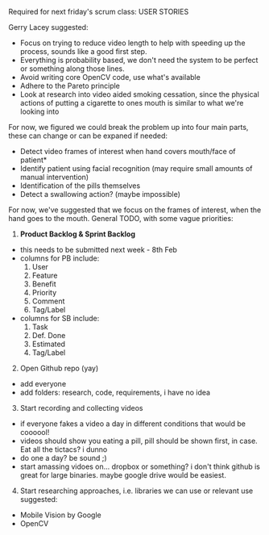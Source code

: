 Required for next friday's scrum class: USER STORIES

Gerry Lacey suggested:
* Focus on trying to reduce video length to help with speeding up the process, sounds like a good first step.
* Everything is probability based, we don't need the system to be perfect or something along those lines.
* Avoid writing core OpenCV code, use what's available
* Adhere to the Pareto principle
* Look at research into video aided smoking cessation, since the physical actions of putting a cigarette to ones mouth is similar to what we're looking into

For now, we figured we could break the problem up into four main parts, these can change or can be expaned if needed:

* Detect video frames of interest when hand covers mouth/face of patient*
* Identify patient using facial recognition (may require small amounts of manual intervention)
* Identification of the pills themselves
* Detect a swallowing action? (maybe impossible)

For now, we've suggested that we focus on the frames of interest, when the hand goes to the mouth. 
General TODO, with some vague priorities:

1. **Product Backlog & Sprint Backlog**
  * this needs to be submitted next week - 8th Feb
  * columns for PB include:
    1. User
    2. Feature
    3. Benefit
    4. Priority
    5. Comment
    6. Tag/Label
  * columns for SB include:
    1. Task
    2. Def. Done
    3. Estimated
    4. Tag/Label

2. Open Github repo (yay)
  * add everyone
  * add folders: research, code, requirements, i have no idea

3. Start recording and collecting videos
  * if everyone fakes a video a day in different conditions that would be coooool!
  * videos should show you eating a pill, pill should be shown first, in case. Eat all the tictacs? i dunno
  * do one a day? be sound ;)
  * start amassing vidoes on... dropbox or something? i don't think github is great for large binaries. maybe google drive would be easiest.

4. Start researching approaches, i.e. libraries we can use or relevant use
  suggested:
  * Mobile Vision by Google
  * OpenCV



